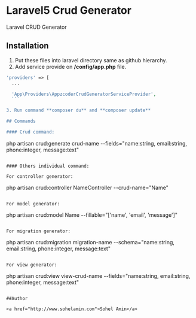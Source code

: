 # Laravel5 Crud Generator
Laravel CRUD Generator

## Installation

1. Put these files into laravel directory same as github hierarchy.
2. Add service provide on **/config/app.php** file.
  ```php
  'providers' => [
	...
 
	'App\Providers\AppzcoderCrudGeneratorServiceProvider',
	```

3. Run command **composer du** and **composer update**

## Commands

#### Crud command:

```
php artisan crud:generate crud-name --fields="name:string, email:string, phone:integer, message:text"
```

#### Others individual command:

For controller generator: 

```
php artisan crud:controller NameController --crud-name="Name"
```

For model generator: 

```
php artisan crud:model Name --fillable="['name', 'email', 'message']"
```

For migration generator: 

```
php artisan crud:migration migration-name --schema="name:string, email:string, phone:integer, message:text"
```

For view generator: 

```
php artisan crud:view view-crud-name --fields="name:string, email:string, phone:integer, message:text"
```

##Author

<a href="http://www.sohelamin.com">Sohel Amin</a>
